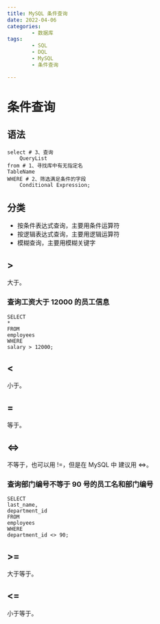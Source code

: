```yaml
---
title: MySQL 条件查询
date: 2022-04-06
categories:
        - 数据库
tags:
        - SQL
        - DQL
        - MySQL
        - 条件查询

---
```


# 条件查询

## 语法

```mysql
select # 3、查询
	QueryList
from # 1、寻找库中有无指定名
TableName
WHERE # 2、筛选满足条件的字段
	Conditional Expression;
```

## 分类

- 按条件表达式查询，主要用条件运算符
- 按逻辑表达式查询，主要用逻辑运算符
- 模糊查询，主要用模糊关键字

## \>

大于。

### 查询工资大于 12000 的员工信息

```mysql
SELECT
*
FROM
employees
WHERE
salary > 12000;
```

## \<

小于。

## =

等于。

## <=>

不等于，也可以用 !=，但是在 MySQL 中 建议用 <=>。

### 查询部门编号不等于 90 号的员工名和部门编号

```mysql
SELECT
last_name,
department_id
FROM
employees
WHERE
department_id <> 90;
```

## \>=

大于等于。

## <=

小于等于。
